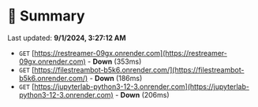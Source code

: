 # 📖 Summary
Last updated: **9/1/2024, 3:27:12 AM**

- `GET` [https://restreamer-09gx.onrender.com](https://restreamer-09gx.onrender.com) - **Down** (353ms)
- `GET` [https://filestreambot-b5k6.onrender.com/](https://filestreambot-b5k6.onrender.com/) - **Down** (186ms)
- `GET` [https://jupyterlab-python3-12-3.onrender.com](https://jupyterlab-python3-12-3.onrender.com) - **Down** (206ms)
